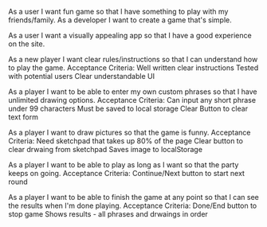 As a user I want fun game so that I have something to play with my friends/family.
As a developer I want to create a game that's simple.

As a user I want a visually appealing app so that I have a good experience on the site.

As a new player I want clear rules/instructions so that I can understand how to play the game.
Acceptance Criteria: Well written clear instructions
                     Tested with potential users 
                     Clear understandable UI

As a player I want to be able to enter my own custom phrases so that I have unlimited drawing options.
Acceptance Criteria: Can input any short phrase under 99 characters
                     Must be saved to local storage
                     Clear Button to clear text form

As a player I want to draw pictures so that the game is funny.
Acceptance Criteria: Need sketchpad that takes up 80% of the page
                     Clear button to clear drwaing from sketchpad
                     Saves image to localStorage

As a player I want to be able to play as long as I want so that the party keeps on going.
Acceptance Criteria: Continue/Next button to start next round

As a player I want to be able to finish the game at any point so that I can see the results when I'm done playing.
Acceptance Criteria: Done/End button to stop game
                     Shows results - all phrases and drwaings in order
                     

